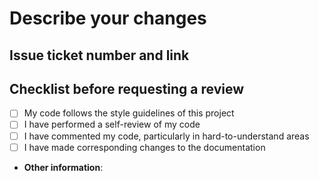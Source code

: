 # Describe your changes

## Issue ticket number and link

## Checklist before requesting a review
 
- [ ] My code follows the style guidelines of this project
- [ ] I have performed a self-review of my code
- [ ] I have commented my code, particularly in hard-to-understand areas
- [ ] I have made corresponding changes to the documentation

- **Other information**:
